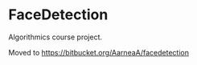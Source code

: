FaceDetection
=============

Algorithmics course  project.

Moved to https://bitbucket.org/AarneaA/facedetection

